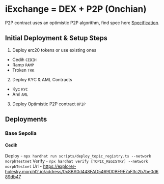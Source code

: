 # iExchange = DEX + P2P (Onchian)

P2P contract uses an optimistic P2P algorithm, find spec here [Specification](./specification.md).

## Initial Deployment & Setup Steps

1. Deploy erc20 tokens or use existing ones

- Cedih `CEDIH`
- Ramp `RAMP`
- Troken `TRK`

2. Deploy KYC & AML Contracts

- Kyc `KYC`
- Aml `AML`

3. Deploy Optimistic P2P contract `OP2P`
## Deployments

### Base Sepolia

#### Cedih

Deploy - `npx hardhat run scripts/deploy_topic_registry.ts --network morphTestnet`
Verify - `npx hardhat verify [TOPIC_REGISTRY] --network morphTestnet`
Url - https://explorer-holesky.morphl2.io/address/0x8BA0d448FAD5469D0BE9E7aF3c2b7be0d689db47